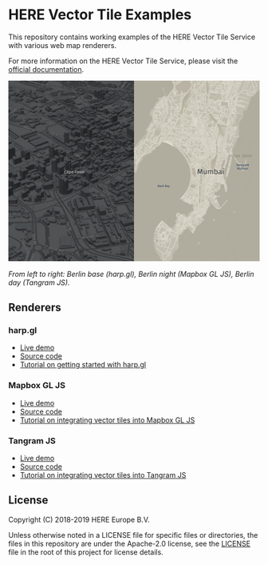 # HERE Vector Tile Examples

This repository contains working examples of the HERE Vector Tile Service with various web map renderers.

For more information on the HERE Vector Tile Service, please visit the [official documentation](https://developer.here.com/documentation/vector-tiles-api/).

![triple map view](maps.png)

_From left to right: Berlin base (harp.gl), Berlin night (Mapbox GL JS), Berlin day (Tangram JS)._

## Renderers

### harp.gl

* [Live demo](https://heremaps.github.io/here-vector-tile-examples/harpgl)
* [Source code](./harpgl/index.html)
* [Tutorial on getting started with harp.gl](https://developer.here.com/tutorials/harpgl)

### Mapbox GL JS

* [Live demo](https://heremaps.github.io/here-vector-tile-examples/mapbox)
* [Source code](./mapbox/index.html)
* [Tutorial on integrating vector tiles into Mapbox GL JS](https://developer.here.com/tutorials/vector-tile-mapbox)

### Tangram JS

* [Live demo](https://heremaps.github.io/here-vector-tile-examples/tangram)
* [Source code](./tangram/index.html)
* [Tutorial on integrating vector tiles into Tangram JS](https://developer.here.com/tutorials/vector-tile-tangram)

## License

Copyright (C) 2018-2019 HERE Europe B.V.

Unless otherwise noted in a LICENSE file for specific files or directories, the files in this repository are under the Apache-2.0 license, see the [LICENSE](./LICENSE) file in the root of this project for license details.
